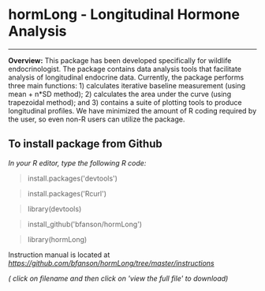# hormLong - Longitudinal Hormone Analysis
_____

__Overview:__  This package has been developed specifically for wildlife endocrinologist.  The package contains data analysis tools that facilitate analysis of longitudinal endocrine data.  Currently, the package performs three main functions: 1) calculates iterative baseline measurement (using mean + n*SD method); 2) calculates the area under the curve (using trapezoidal method); and 3) contains a suite of plotting tools to produce longitudinal profiles.  We have minimized the amount of R coding required by the user, so even non-R users can utilize the package.


## To install package from Github
*In your R editor, type the following R code:*

> install.packages('devtools')

> install.packages('Rcurl')

> library(devtools)

> install_github('bfanson/hormLong')

> library(hormLong)

Instruction manual is located at _https://github.com/bfanson/hormLong/tree/master/instructions_

*( click on filename and then click on 'view the full file' to download)*



